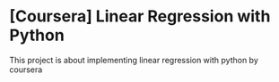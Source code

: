 # [Coursera] Linear Regression with Python

This project is about implementing linear regression with python by coursera
